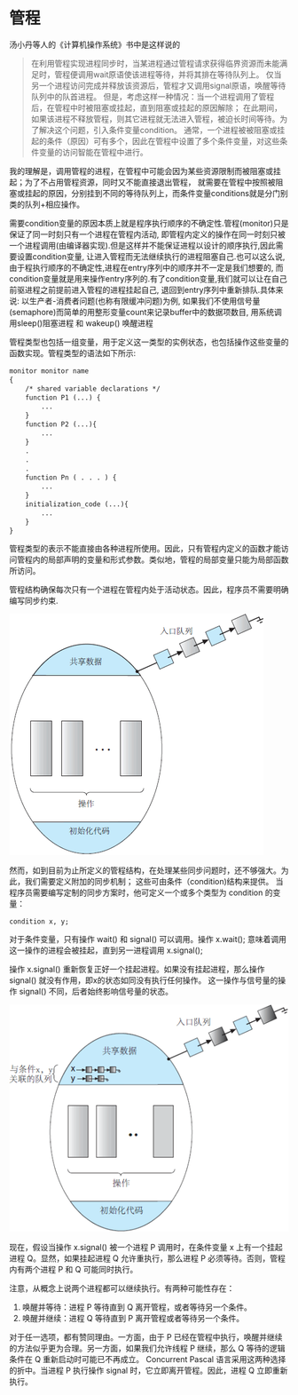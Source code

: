 # 管程

汤小丹等人的《计算机操作系统》书中是这样说的

> 在利用管程实现进程同步时，当某进程通过管程请求获得临界资源而未能满足时，管程便调用wait原语使该进程等待，并将其排在等待队列上。
> 仅当另一个进程访问完成并释放该资源后，管程才又调用signal原语，唤醒等待队列中的队首进程。
> 但是，考虑这样一种情况：当一个进程调用了管程后，在管程中时被阻塞或挂起，直到阻塞或挂起的原因解除；
> 在此期间，如果该进程不释放管程，则其它进程就无法进入管程，被迫长时间等待。为了解决这个问题，引入条件变量condition。
> 通常，一个进程被被阻塞或挂起的条件（原因）可有多个，因此在管程中设置了多个条件变量，对这些条件变量的访问智能在管程中进行。

我的理解是，调用管程的进程，在管程中可能会因为某些资源限制而被阻塞或挂起；为了不占用管程资源，同时又不能直接退出管程，
就需要在管程中按照被阻塞或挂起的原因，分别挂到不同的等待队列上，而条件变量conditions就是分门别类的队列+相应操作。

需要condition变量的原因本质上就是程序执行顺序的不确定性.管程(monitor)只是保证了同一时刻只有一个进程在管程内活动,
即管程内定义的操作在同一时刻只被一个进程调用(由编译器实现).但是这样并不能保证进程以设计的顺序执行,因此需要设置condition变量,
让进入管程而无法继续执行的进程阻塞自己.也可以这么说,由于程执行顺序的不确定性,进程在entry序列中的顺序并不一定是我们想要的,
而condition变量就是用来操作entry序列的.有了condition变量,我们就可以让在自己前驱进程之前提前进入管程的进程挂起自己,
退回到entry序列中重新排队.具体来说: 以生产者-消费者问题(也称有限缓冲问题)为例, 
如果我们不使用信号量(semaphore)而简单的用整形变量count来记录buffer中的数据项数目, 用系统调用sleep()阻塞进程 和 wakeup() 唤醒进程

管程类型也包括一组变量，用于定义这一类型的实例状态，也包括操作这些变量的函数实现。管程类型的语法如下所示:

```
monitor monitor name
{
    /* shared variable declarations */
    function P1 (...) {
        ...
    }
    function P2 (...){
        ...
    }
    .
    .
    .
    function Pn ( . . . ) {
        ...
    }
    initialization_code (...){
        ...
    }
}
```

管程类型的表示不能直接由各种进程所使用。因此，只有管程内定义的函数才能访问管程内的局部声明的变量和形式参数。类似地，管程的局部变量只能为局部函数所访问。

管程结构确保每次只有一个进程在管程内处于活动状态。因此，程序员不需要明确编写同步约束.

![管程的示意图](../image/c7/monitor-1.png)

然而，如到目前为止所定义的管程结构，在处理某些同步问题时，还不够强大。为此，我们需要定义附加的同步机制；
这些可由条件（condition)结构来提供。 当程序员需要编写定制的同步方案时，他可定义一个或多个类型为 condition 的变量：

    condition x, y;

对于条件变量，只有操作 wait() 和 signal() 可以调用。操作 x.wait(); 意味着调用这一操作的进程会被挂起，直到另一进程调用 x.signal();

操作 x.signal() 重新恢复正好一个挂起进程。如果没有挂起进程，那么操作 signal() 就没有作用，即x的状态如同没有执行任何操作。
这一操作与信号量的操作 signal() 不同，后者始终影响信号量的状态。

![具有条件变量的管程](../image/c7/monitor-2.png)

现在，假设当操作 x.signal() 被一个进程 P 调用时，在条件变量 x 上有一个挂起进程 Q。显然，如果挂起进程 Q 允许重执行，那么进程 P 必须等待。否则，管程内有两个进程 P 和 Q 可能同时执行。

注意，从概念上说两个进程都可以继续执行。有两种可能性存在：
1. 唤醒并等待：进程 P 等待直到 Q 离开管程，或者等待另一个条件。
2. 唤醒并继续：进程 Q 等待直到 P 离开管程或者等待另一个条件。

对于任一选项，都有赞同理由。一方面，由于 P 已经在管程中执行，唤醒并继续的方法似乎更为合理。另一方面，如果我们允许线程 P 继续，那么 Q 等待的逻辑条件在 Q 重新启动时可能已不再成立。
Concurrent Pascal 语言采用这两种选择的折中。当进程 P 执行操作 signal 时，它立即离开管程。因此，进程 Q 立即重新执行。
